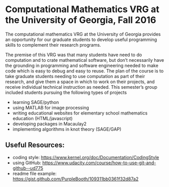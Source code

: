 # Computational Mathematics VRG at the University of Georgia, Fall 2016

The computational mathematics VRG at the University of Georgia provides an opportunity for our graduate students to develop useful programming skills to complement their research programs.

The premise of this VRG was that many students have need to do computation and to crate mathematical software, but don’t necessarily have the grounding in programming and software engineering needed to make code which is easy to debug and easy to reuse. The plan of the course is to take graduate students needing to use computation as part of their research, and give them a space in which to work on their projects, and receive individual technical instruction as needed. This semester’s group included students pursuing the following types of projects

- learning SAGE/python
- using MATLAB for image processing
- writing educational websites for elementary school mathematics education (HTML/javascript)
- developing packages in Macaulay2
- implementing algorithms in knot theory (SAGE/GAP)

## Useful Resources:

 - coding style: https://www.kernel.org/doc/Documentation/CodingStyle
 - using GitHub: https://www.udacity.com/course/how-to-use-git-and-github--ud775
 - readme file example: https://gist.github.com/PurpleBooth/109311bb0361f32d87a2
